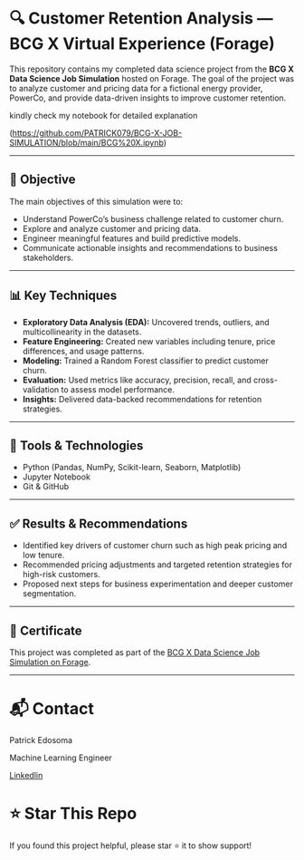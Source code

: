 # 🔍 Customer Retention Analysis — BCG X Virtual Experience (Forage)

This repository contains my completed data science project from the **BCG X Data Science Job Simulation** hosted on Forage. The goal of the project was to analyze customer and pricing data for a fictional energy provider, PowerCo, and provide data-driven insights to improve customer retention.

kindly check my notebook for detailed explanation


 (https://github.com/PATRICK079/BCG-X-JOB-SIMULATION/blob/main/BCG%20X.ipynb)

---

## 🧠 Objective

The main objectives of this simulation were to:

- Understand PowerCo’s business challenge related to customer churn.
- Explore and analyze customer and pricing data.
- Engineer meaningful features and build predictive models.
- Communicate actionable insights and recommendations to business stakeholders.



---

## 📊 Key Techniques

- **Exploratory Data Analysis (EDA):** Uncovered trends, outliers, and multicollinearity in the datasets.
- **Feature Engineering:** Created new variables including tenure, price differences, and usage patterns.
- **Modeling:** Trained a Random Forest classifier to predict customer churn.
- **Evaluation:** Used metrics like accuracy, precision, recall, and cross-validation to assess model performance.
- **Insights:** Delivered data-backed recommendations for retention strategies.

---

## 🧰 Tools & Technologies

- Python (Pandas, NumPy, Scikit-learn, Seaborn, Matplotlib)
- Jupyter Notebook
- Git & GitHub

---

## ✅ Results & Recommendations

- Identified key drivers of customer churn such as high peak pricing and low tenure.
- Recommended pricing adjustments and targeted retention strategies for high-risk customers.
- Proposed next steps for business experimentation and deeper customer segmentation.

---

## 📜 Certificate

This project was completed as part of the [BCG X Data Science Job Simulation on Forage](https://www.theforage.com/simulations/bcg/data-science-ccdz).

---

# 📬 Contact
Patrick Edosoma

Machine Learning Engineer

[Linkedlin](https://www.linkedin.com/in/patrickedosoma/)

# ⭐️ Star This Repo
If you found this project helpful, please star ⭐️ it to show support!

